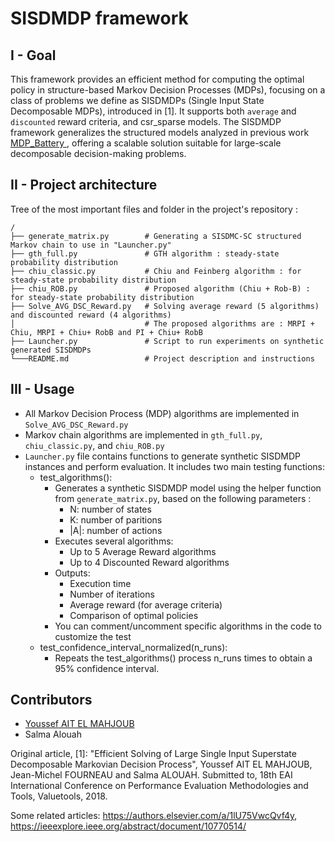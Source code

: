 # SISDMDP framework

## I - Goal

This framework provides an efficient method for computing the optimal policy in structure-based Markov Decision Processes (MDPs), focusing on a class of problems we define as SISDMDPs (Single Input State Decomposable MDPs), introduced in [1].
It supports both `average` and `discounted` reward criteria, and csr_sparse models. The SISDMDP framework generalizes the structured models analyzed in previous work <a href="https://github.com/ossef/MDP_Battery" target="_blank"> MDP_Battery </a>, offering a scalable solution suitable for large-scale decomposable decision-making problems.


## II - Project architecture

Tree of the most important files and folder in the project's repository :

```
/
├── generate_matrix.py        # Generating a SISDMC-SC structured Markov chain to use in "Launcher.py"
├── gth_full.py               # GTH algorithm : steady-state probability distribution
├── chiu_classic.py           # Chiu and Feinberg algorithm : for steady-state probability distribution
├── chiu_ROB.py               # Proposed algorithm (Chiu + Rob-B) : for steady-state probability distribution
├── Solve_AVG_DSC_Reward.py   # Solving average reward (5 algorithms) and discounted reward (4 algorithms)
│                             # The proposed algorithms are : MRPI + Chiu, MRPI + Chiu+ RobB and PI + Chiu+ RobB
├── Launcher.py               # Script to run experiments on synthetic generated SISDMDPs 
└───README.md                 # Project description and instructions
```

## III - Usage 
- All Markov Decision Process (MDP) algorithms are implemented in `Solve_AVG_DSC_Reward.py`
- Markov chain algorithms are implemented in `gth_full.py`, `chiu_classic.py`, and `chiu_ROB.py`
- `Launcher.py` file contains functions to generate synthetic SISDMDP instances and perform evaluation. It includes two main testing functions:
    - test_algorithms():
        - Generates a synthetic SISDMDP model using the helper function from `generate_matrix.py`, based on the following parameters :
            - N: number of states
            - K: number of paritions
            - |A|: number of actions
        - Executes several algorithms:
            - Up to 5 Average Reward algorithms
            - Up to 4 Discounted Reward algorithms
        - Outputs:
            - Execution time
            - Number of iterations
            - Average reward (for average criteria)
            - Comparison of optimal policies
        - You can comment/uncomment specific algorithms in the code to customize the test
    - test_confidence_interval_normalized(n_runs):
        - Repeats the test_algorithms() process n_runs times to obtain a 95% confidence interval.
     
##  Contributors

- [Youssef AIT EL MAHJOUB](https://github.com/ossef)
- Salma Alouah

Original article, [1]: "Efficient Solving of Large Single Input Superstate Decomposable Markovian Decision Process", Youssef AIT EL MAHJOUB, Jean-Michel FOURNEAU and Salma ALOUAH. Submitted to, 18th EAI International Conference on Performance Evaluation Methodologies and Tools, Valuetools, 2018.

Some related articles: https://authors.elsevier.com/a/1lU75VwcQvf4y, https://ieeexplore.ieee.org/abstract/document/10770514/

          
